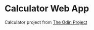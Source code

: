 # Calculator Web App

Calculator project from [The Odin Project](https://www.theodinproject.com/paths/foundations/courses/foundations/lessons/calculator)